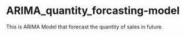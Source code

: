 # ARIMA_quantity_forcasting-model
This is ARIMA Model that forecast the quantity of sales in future.
